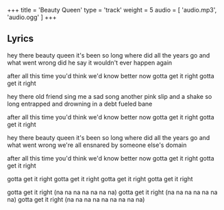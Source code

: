 +++
title = 'Beauty Queen'
type = 'track'
weight = 5
audio = [
    'audio.mp3',
    'audio.ogg'
]
+++

## Lyrics

hey there beauty queen it's been so long
where did all the years go and what went wrong
did he say it wouldn't ever happen again

after all this time
you'd think we'd know better now
gotta get it right
gotta get it right

hey there old friend sing me a sad song
another pink slip and a shake so long
entrapped and drowning in a debt fueled bane

after all this time
you'd think we'd know better now
gotta get it right
gotta get it right

hey there beauty queen it's been so long
where did all the years go and what went wrong
we're all ensnared by someone else's domain

after all this time
you'd think we'd know better now
gotta get it right
gotta get it right

gotta get it right
gotta get it right
gotta get it right
gotta get it right

gotta get it right
(na na na na na na na)
gotta get it right
(na na na na na na na)
gotta get it right
(na na na na na na na na na)

